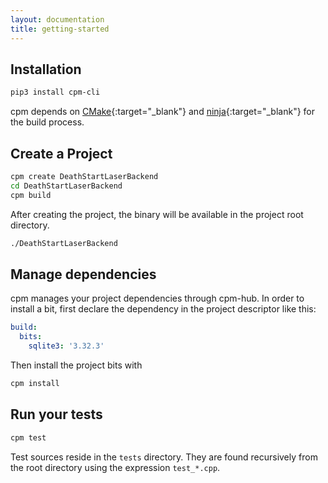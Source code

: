 ```yaml
---
layout: documentation
title: getting-started
---
```

## Installation

```bash
pip3 install cpm-cli
```

cpm depends on [CMake](https://cmake.org){:target="_blank"} and [ninja](https://ninja-build.org){:target="_blank"} for the build process.

## Create a Project
```bash
cpm create DeathStartLaserBackend
cd DeathStartLaserBackend
cpm build
```

After creating the project, the binary will be available in the project root directory. 

```bash
./DeathStartLaserBackend
```

## Manage dependencies

cpm manages your project dependencies through cpm-hub. In order to install a bit, first declare the dependency in the project descriptor like this:

```yaml
build:
  bits:
    sqlite3: '3.32.3'
```

Then install the project bits with

```bash
cpm install
```

## Run your tests

```bash
cpm test
```

Test sources reside in the `tests` directory. They are found recursively from the root directory
 using the expression `test_*.cpp`.
